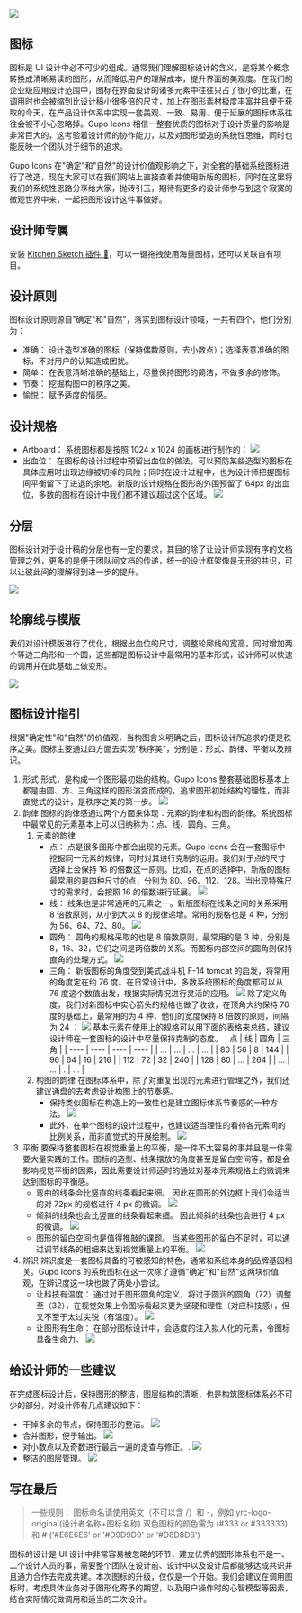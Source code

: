![](/assets/design/img.png)

## 图标

图标是 UI 设计中必不可少的组成。通常我们理解图标设计的含义，是将某个概念转换成清晰易读的图形，从而降低用户的理解成本，提升界面的美观度。在我们的企业级应用设计范围中，图标在界面设计的诸多元素中往往只占了很小的比重，在调用时也会被缩到比设计稿小很多倍的尺寸，加上在图形素材极度丰富并且便于获取的今天，在产品设计体系中实现一套美观、一致、易用、便于延展的图标体系往往会被不小心忽略掉。Gupo Icons 相信一整套优质的图标对于设计质量的影响是非常巨大的，这考验着设计师的协作能力，以及对图形塑造的系统性思维，同时也能反映一个团队对于细节的追求。

Gupo Icons 在"确定"和"自然"的设计价值观影响之下，对全套的基础系统图标进行了改造，现在大家可以在我们网站上直接查看并使用新版的图标，同时在这里将我们的系统性思路分享给大家，抛砖引玉，期待有更多的设计师参与到这个寂寞的微观世界中来，一起把图形设计这件事做好。

## 设计师专属

安装 [Kitchen Sketch 插件 💎](https://kitchen.alipay.com/)，可以一键拖拽使用海量图标，还可以关联自有项目。

## 设计原则

图标设计原则源自"确定"和"自然"，落实到图标设计领域，一共有四个，他们分别为：

-   准确： 设计造型准确的图标（保持偶数原则，去小数点）；选择表意准确的图标，不对用户的认知造成困扰。
-   简单： 在表意清晰准确的基础上，尽量保持图形的简洁，不做多余的修饰。
-   节奏： 挖掘构图中的秩序之美。
-   愉悦： 赋予适度的情感。

## 设计规格

-   Artboard： 系统图标都是按照 1024 x 1024 的画板进行制作的：
    ![](/assets/design/img_1.png)
-   出血位： 在图标的设计过程中预留出血位的做法，可以预防某些造型的图标在具体应用时出现边缘被切掉的风险；同时在设计过程中，也为设计师把握图标间平衡留下了进退的余地。新版的设计规格在图形的外围预留了 64px 的出血位，多数的图标在设计中我们都不建议超过这个区域。
    ![](/assets/design/img_2.png)

## 分层

图标设计对于设计稿的分层也有一定的要求，其目的除了让设计师实现有序的文档管理之外，更多的是便于团队间文档的传递，统一的设计框架像是无形的共识，可以让彼此间的理解得到进一步的提升。

![](/assets/design/img_3.png)

## 轮廓线与模版

我们对设计模版进行了优化，根据出血位的尺寸，调整轮廓线的宽高，同时增加两个等边三角形和一个圆，这些都是图标设计中最常用的基本形式，设计师可以快速的调用并在此基础上做变形。

![](/assets/design/img_4.png)

## 图标设计指引

根据"确定性"和"自然"的价值观，当构图含义明确之后，图标设计所追求的便是秩序之美。图标主要通过四方面去实现"秩序美"，分别是：形式、韵律、平衡以及辨识。

1. 形式
   形式，是构成一个图形最初始的结构。Gupo Icons 整套基础图标基本上都是由圆、方、三角这样的图形演变而成的。追求图形初始结构的理性，而非直觉式的设计，是秩序之美的第一步。
   ![](/assets/design/img_5.png)
2. 韵律
   图标的韵律感通过两个方面来体现：元素的韵律和构图的韵律。系统图标中最常见的元素基本上可以归纳称为：点、线、圆角、三角。
    1. 元素的韵律
        - 点： 点是很多图形中都会出现的元素。Gupo Icons 会在一套图标中挖掘同一元素的规律，同时对其进行克制的运用。我们对于点的尺寸选择上会保持 16 的倍数这一原则。比如，在点的选择中，新版的图标最常用的是四种尺寸的点，分别为 80、96、112、128。当出现特殊尺寸的需求时，会按照 16 的倍数进行延展。
          ![](/assets/design/img_6.png)
        - 线： 线条也是非常通用的元素之一。新版图标在线条之间的关系采用 8 倍数原则，从小到大以 8 的规律递增。常用的规格也是 4 种，分别为 56、64、72、80。
          ![](/assets/design/img_7.png)
        - 圆角： 圆角的规格采取的也是 8 倍数原则，最常用的是 3 种，分别是 8，16、32，它们之间是两倍数的关系。而图标内部空间的圆角则保持直角的处理方式。
          ![](/assets/design/img_8.png)
        - 三角： 新版图标的角度受到美式战斗机 F-14 tomcat 的启发，将常用的角度定在约 76 度。在日常设计中，多数系统图标的角度都可以从 76 度这个数值出发，根据实际情况进行灵活的应用。
          ![](/assets/design/img_9.png)
          除了定义角度，我们对新图标中实心箭头的规格也做了收敛，在顶角大约保持 76 度的基础上，最常用的为 4 种，他们的宽度保持 8 倍数的原则，间隔为 24 ：
          ![](/assets/design/img_10.png)
          基本元素在使用上的规格可以用下面的表格来总结，建议设计师在一套图标的设计中尽量保持克制的态度。
          | 点 | 线 | 圆角 | 三角 |
          | ---- | ---- | ---- | ---- |
          | ... | ... | ... | ... |
          | 80 | 56 | 8 | 144 |
          | 96 | 64 | 16 | 216 |
          | 112 | 72 | 32 | 240 |
          | 128 | 80 | ... | 264 |
          | ... | ... | . | ... |
    2. 构图的韵律
       在图标体系中，除了对重复出现的元素进行管理之外，我们还建议通盘的去考虑设计构图上的节奏感。
        - 保持类似图标在构造上的一致性也是建立图标体系节奏感的一种方法。
          ![](/assets/design/img_11.png)
        - 此外，在单个图标的设计过程中，也建议适当理性的看待各元素间的比例关系，而非直觉式的开展绘制。
          ![](/assets/design/img_12.png)
3. 平衡
   要保持整套图标在视觉重量上的平衡，是一件不太容易的事并且是一件需要大量实践的工作。图标的造型、线条摆放的角度甚至是留白空间等，都是会影响视觉平衡的因素，因此需要设计师适时的通过对基本元素规格上的微调来达到图标的平衡感。
    - 弯曲的线条会比竖直的线条看起来细。 因此在圆形的外边框上我们会适当的对 72px 的规格进行 4 px 的微调。
      ![](/assets/design/img_13.png)
    - 倾斜的线条也会比竖直的线条看起来细。 因此倾斜的线条也会进行 4 px 的微调。
      ![](/assets/design/img_14.png)
    - 图形的留白空间也是值得推敲的课题。 当某些图形的留白不足时，可以通过调节线条的粗细来达到视觉重量上的平衡。
      ![](/assets/design/img_15.png)
4. 辨识
   辨识度是一套图标具备的可被感知的特色，通常和系统本身的品牌基因相关。Gupo Icons 的系统图标在这一次除了遵循"确定"和"自然"这两块价值观，在辨识度这一块也做了两处小尝试。
    - 让科技有温度： 通过对于图形圆角的定义，将过于圆润的圆角（72）调整至（32），在视觉效果上令图标看起来更为坚硬和理性（对应科技感），但又不至于太过尖锐（有温度）。
      ![](/assets/design/img_16.png)
    - 让图形有生命： 在部分图标设计中，会适度的注入拟人化的元素，令图标具备生命力。
      ![](/assets/design/img_17.png)

## 给设计师的一些建议

在完成图标设计后，保持图形的整洁，图层结构的清晰，也是构筑图标体系必不可少的部分，对设计师有几点建议如下：

-   干掉多余的节点，保持图形的整洁。
    ![](/assets/design/img_18.png)
-   合并图形，便于输出。
    ![](/assets/design/img_19.png)
-   对小数点以及奇数进行最后一遍的走查与修正。.
    ![](/assets/design/img_20.png)
-   整洁的图层管理。
    ![](/assets/design/img_21.png)

## 写在最后

> 一些规则：
> 图标命名请使用英文（不可以含 /）和 -，例如 yrc-logo-original(设计者名称+图标名称)
> 双色图标的颜色需为 (#333 or #333333) 和 # ('#E6E6E6' or '#D9D9D9' or '#D8D8D8')

图标的设计是 UI 设计中非常容易被忽略的环节，建立优秀的图形体系也不是一、二个设计人员的事，需要整个团队在设计前、设计中以及设计后都能够达成共识并且通力合作去完成共建。本次图标的升级，仅仅是一个开始。我们会建议在调用图标时，考虑具体业务对于图形化寄予的期望，以及用户操作时的心智模型等因素，结合实际情况做调用和适当的二次设计。
